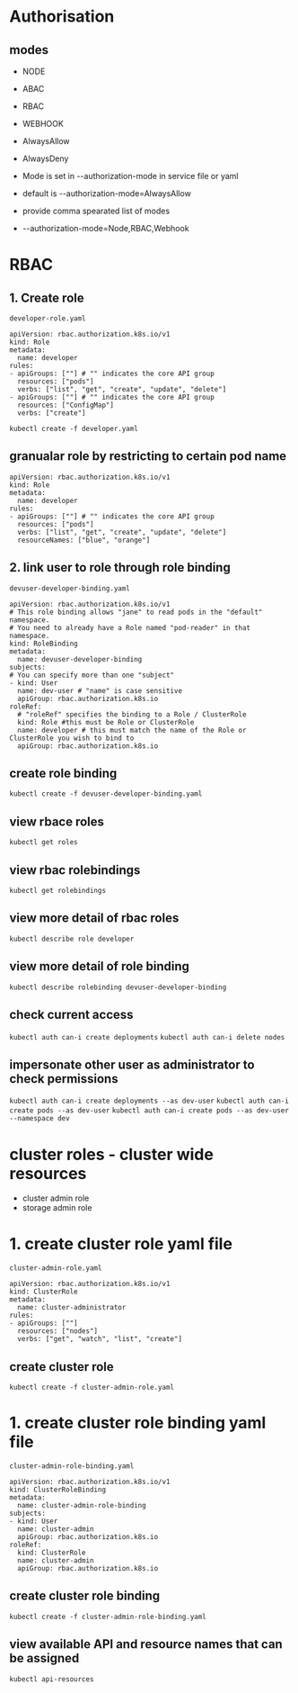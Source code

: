 # Authorisation
## modes
* NODE
* ABAC
* RBAC
* WEBHOOK
* AlwaysAllow
* AlwaysDeny

* Mode is set in --authorization-mode in service file or yaml
* default is --authorization-mode=AlwaysAllow
* provide comma spearated list of modes
* --authorization-mode=Node,RBAC,Webhook

# RBAC
## 1. Create role
`developer-role.yaml`
```
apiVersion: rbac.authorization.k8s.io/v1
kind: Role
metadata:
  name: developer
rules:
- apiGroups: [""] # "" indicates the core API group
  resources: ["pods"]
  verbs: ["list", "get", "create", "update", "delete"]
- apiGroups: [""] # "" indicates the core API group
  resources: ["ConfigMap"]
  verbs: ["create"]
```
`kubectl create -f developer.yaml`
## granualar role by restricting to certain pod name
```
apiVersion: rbac.authorization.k8s.io/v1
kind: Role
metadata:
  name: developer
rules:
- apiGroups: [""] # "" indicates the core API group
  resources: ["pods"]
  verbs: ["list", "get", "create", "update", "delete"]
  resourceNames: ["blue", "orange"]
```

## 2. link user to role through role binding
`devuser-developer-binding.yaml`
```
apiVersion: rbac.authorization.k8s.io/v1
# This role binding allows "jane" to read pods in the "default" namespace.
# You need to already have a Role named "pod-reader" in that namespace.
kind: RoleBinding
metadata:
  name: devuser-developer-binding
subjects:
# You can specify more than one "subject"
- kind: User
  name: dev-user # "name" is case sensitive
  apiGroup: rbac.authorization.k8s.io
roleRef:
  # "roleRef" specifies the binding to a Role / ClusterRole
  kind: Role #this must be Role or ClusterRole
  name: developer # this must match the name of the Role or ClusterRole you wish to bind to
  apiGroup: rbac.authorization.k8s.io
```
## create role binding
`kubectl create -f devuser-developer-binding.yaml`
## view rbace roles
`kubectl get roles`
## view rbac rolebindings
`kubectl get rolebindings`
## view more detail of rbac roles
`kubectl describe role developer`
## view more detail of role binding
`kubectl describe rolebinding devuser-developer-binding`
## check current access
`kubectl auth can-i create deployments`
`kubectl auth can-i delete nodes`
## impersonate other user as administrator to check permissions
`kubectl auth can-i create deployments --as dev-user`
`kubectl auth can-i create pods --as dev-user`
`kubectl auth can-i create pods --as dev-user --namespace dev`

# cluster roles - cluster wide resources
* cluster admin role
* storage admin role

# 1. create cluster role yaml file
`cluster-admin-role.yaml`
```
apiVersion: rbac.authorization.k8s.io/v1
kind: ClusterRole
metadata:
  name: cluster-administrator
rules:
- apiGroups: [""]
  resources: ["nodes"]
  verbs: ["get", "watch", "list", "create"]
```
## create cluster role
`kubectl create -f cluster-admin-role.yaml`

# 1. create cluster role binding yaml file
`cluster-admin-role-binding.yaml`
```
apiVersion: rbac.authorization.k8s.io/v1
kind: ClusterRoleBinding
metadata:
  name: cluster-admin-role-binding
subjects:
- kind: User
  name: cluster-admin
  apiGroup: rbac.authorization.k8s.io
roleRef:
  kind: ClusterRole 
  name: cluster-admin
  apiGroup: rbac.authorization.k8s.io
```
## create cluster role binding
`kubectl create -f cluster-admin-role-binding.yaml`
## view available API and resource names that can be assigned
`kubectl api-resources`